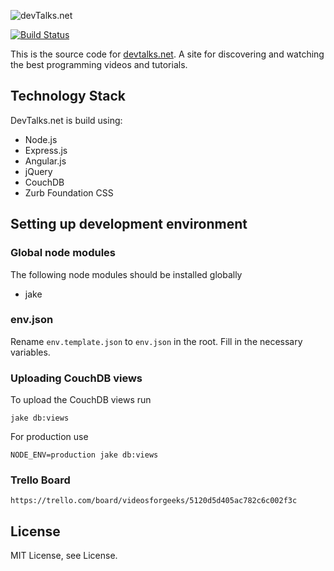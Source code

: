 ![devTalks.net](https://raw.github.com/sporto/devtalks.net/master/_assets/logo.png)

[![Build Status](https://travis-ci.org/sporto/devtalks.net.png)](https://travis-ci.org/sporto/devtalks.net)

This is the source code for [devtalks.net](http://devtalks.net). A site for discovering and watching the best programming videos and tutorials.

## Technology Stack

DevTalks.net is build using:

- Node.js
- Express.js
- Angular.js
- jQuery
- CouchDB
- Zurb Foundation CSS

## Setting up development environment

### Global node modules

The following node modules should be installed globally

- jake

### env.json

Rename `env.template.json` to `env.json` in the root. Fill in the necessary variables.

### Uploading CouchDB views

To upload the CouchDB views run

	jake db:views

For production use
	
	NODE_ENV=production jake db:views

### Trello Board

	https://trello.com/board/videosforgeeks/5120d5d405ac782c6c002f3c

## License

MIT License, see License.

